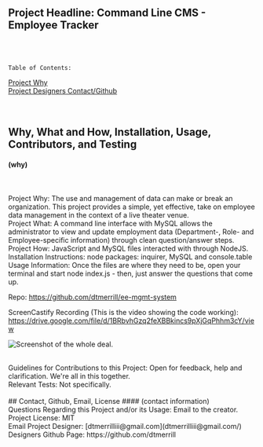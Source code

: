 ## Project Headline: Command Line CMS - Employee Tracker<br><br><br>
    Table of Contents:  
[Project Why](#why)<br>
[Project Designers Contact/Github](#contact)<br><br><br>
    
    
## Why, What and How, Installation, Usage, Contributors, and Testing
#### (why)
<br><br>
Project Why: The use and management of data can make or break an organization. This project provides a simple, yet effective, take on employee data management in the context of a live theater venue.
<br>
Project What: A command line interface with MySQL allows the administrator to view and update employment data (Department-, Role- and Employee-specific information) through clean question/answer steps.
<br>
Project How: JavaScript and MySQL files interacted with through NodeJS.
<br>
Installation Instructions:  node packages: inquirer, MySQL and console.table
<br>
Usage Information: Once the files are where they need to be, open your terminal and start node index.js - then, just answer the questions that come up.


Repo:  https://github.com/dtmerrill/ee-mgmt-system

ScreenCastify Recording (This is the video showing the code working): https://drive.google.com/file/d/1BRbvhGzq2feXBBkincs9pXjGqPhhm3cY/view


![Screenshot of the whole deal.](./assets/good-readme-gen-screenshot.png)


<br>
Guidelines for Contributions to this Project:  Open for feedback, help and clarification. We're all in this together.
<br>
Relevant Tests: Not specifically.
<br>
<br>
## Contact, Github, Email, License
#### (contact information)
<br>
Questions Regarding this Project and/or its Usage: Email to the creator.
<br>
Project License: MIT
<br>
Email Project Designer: [dtmerrilliii@gmail.com](dtmerrilliii@gmail.com/)
<br>
Designers Github Page: https://github.com/dtmerrill 
